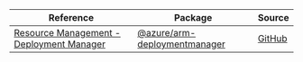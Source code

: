 | Reference | Package | Source |
|---|---|---|
|[Resource Management - Deployment Manager](arm-deploymentmanager-readme.md)|[@azure/arm-deploymentmanager](https://www.npmjs.com/package/@azure/arm-deploymentmanager)|[GitHub](https://github.com/Azure/azure-sdk-for-js/blob/main/sdk/deploymentmanager/arm-deploymentmanager)|

